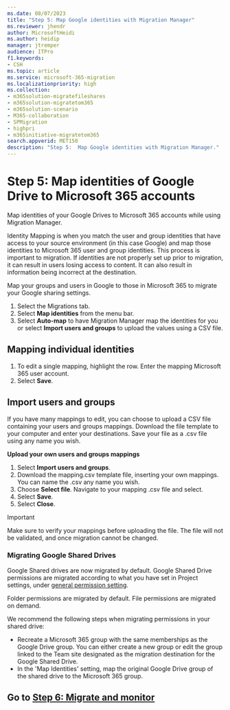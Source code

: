 ```yaml
---
ms.date: 08/07/2023
title: "Step 5: Map Google identities with Migration Manager"
ms.reviewer: jhendr
author: MicrosoftHeidi
ms.author: heidip
manager: jtremper
audience: ITPro
f1.keywords:
- CSH
ms.topic: article
ms.service: microsoft-365-migration
ms.localizationpriority: high
ms.collection: 
- m365solution-migratefileshares
- m365solution-migratetom365
- m365solution-scenario
- M365-collaboration
- SPMigration
- highpri
- m365initiative-migratetom365
search.appverid: MET150
description: "Step 5:  Map Google identities with Migration Manager." 
---
```


# Step 5: Map identities of Google Drive to Microsoft 365 accounts

Map identities of your Google Drives to Microsoft 365 accounts while using Migration Manager.  

Identity Mapping is when you match the user and group identities that have access to your source environment (in this case Google) and map those identities to Microsoft 365 user and group identities. This process is important to migration. If identities are not properly set up prior to migration, it can result in users losing access to content. It can also result in information being incorrect at the destination.

Map your groups and users in Google to those in Microsoft 365 to migrate your Google sharing settings.

1. Select the Migrations tab.
2. Select **Map identities** from the menu bar.
3.  Select **Auto-map** to have Migration Manager map the identities for you or select **Import users and groups** to upload the values using a CSV file.


## Mapping individual identities

1. To edit a single mapping, highlight the row. Enter the mapping Microsoft 365 user account. 
2. Select **Save**.


## Import users and groups

If you have many mappings to edit, you can choose to upload a CSV file containing your users and groups mappings. Download the  file template to your computer and enter your destinations. Save your file as a .csv file using any name you wish. 

**Upload your own users and groups mappings**

1. Select **Import users and groups**.
2. Download the mapping.csv template file, inserting your own mappings. You can name the .csv any name you wish.
3. Choose **Select file**. Navigate to your mapping .csv file and select.
4. Select **Save**.
5. Select **Close**.


>[!Important]
>Make sure to verify your mappings before uploading the file.  The file will not be validated, and once migration cannot be changed.

### Migrating Google Shared Drives

Google Shared drives are now migrated by default. Google Shared Drive permissions are migrated according to what you have set in Project settings, under [general permission setting](/sharepointmigration/mm-project-settings-permissions#migrate-permissions). 

Folder permissions are migrated by default. File permissions are migrated on demand. 

We recommend the following steps when migrating permissions in your shared drive:

- Recreate a Microsoft 365 group with the same memberships as the Google Drive group. You can either create a new group or edit the group linked to the Team site designated as the migration destination for the Google Shared Drive.
- In the 'Map Identities' setting, map the original Google Drive group of the shared drive to the Microsoft 365 group.


## Go to [**Step 6: Migrate and monitor**](mm-Google-step6-migrate-monitor.md)

